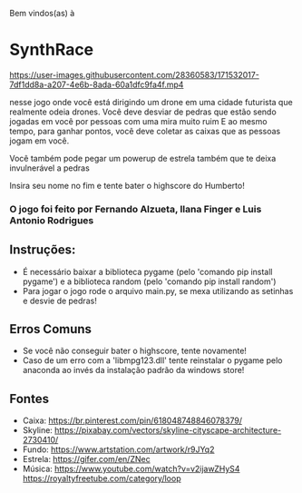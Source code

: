 Bem vindos(as) à

# SynthRace

https://user-images.githubusercontent.com/28360583/171532017-7df1dd8a-a207-4e6b-8ada-60a1dfc9fa4f.mp4

nesse jogo onde você está dirigindo um drone em uma cidade futurista que realmente odeia drones.
Você deve desviar de pedras que estão sendo jogadas em você por pessoas com uma mira muito ruim
E ao mesmo tempo, para ganhar pontos, você deve coletar as caixas que as pessoas jogam em você.

Você também pode pegar um powerup de estrela também que te deixa invulnerável a pedras

Insira seu nome no fim e tente bater o highscore do Humberto!

### O jogo foi feito por Fernando Alzueta, Ilana Finger e Luis Antonio Rodrigues

## Instruções:

- É necessário baixar a biblioteca pygame (pelo 'comando pip install pygame') e a biblioteca random (pelo 'comando pip install random')
- Para jogar o jogo rode o arquivo main.py, se mexa utilizando as setinhas e desvie de pedras!

## Erros Comuns

- Se você não conseguir bater o highscore, tente novamente!
- Caso de um erro com a 'libmpg123.dll' tente reinstalar o pygame pelo anaconda ao invés da instalação padrão da windows store!

## Fontes
- Caixa: https://br.pinterest.com/pin/618048748846078379/
- Skyline: https://pixabay.com/vectors/skyline-cityscape-architecture-2730410/
- Fundo: https://www.artstation.com/artwork/r9JYq2
- Estrela: https://gifer.com/en/ZNec
- Música: https://www.youtube.com/watch?v=v2ijawZHyS4 https://royaltyfreetube.com/category/loop
